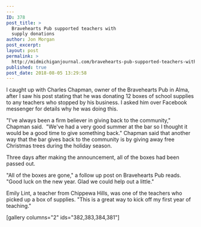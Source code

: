```yaml
---
---
ID: 378
post_title: >
  Bravehearts Pub supported teachers with
  supply donations
author: Jon Morgan
post_excerpt:
layout: post
permalink: >
  http://midmichiganjournal.com/bravehearts-pub-supported-teachers-with-supply-donations
published: true
post_date: 2018-08-05 13:29:58
---
```

I caught up with Charles Chapman, owner of the Bravehearts Pub in Alma, after I saw his post stating that he was donating 12 boxes of school supplies to any teachers who stopped by his business. I asked him over Facebook messenger for details why he was doing this.

"I've always been a firm believer in giving back to the community," Chapman said.  "We've had a very good summer at the bar so I thought it would be a good time to give something back." Chapman said that another way that the bar gives back to the community is by giving away free Christmas trees during the holiday season.

Three days after making the announcement, all of the boxes had been passed out.

"All of the boxes are gone," a follow up post on Bravehearts Pub reads. "Good luck on the new year. Glad we could help out a little."

Emily Lint, a teacher from Chippewa Hills, was one of the teachers who picked up a box of supplies. "This is a great way to kick off my first year of teaching."

[gallery columns=&quot;2&quot; ids=&quot;382,383,384,381&quot;]

&nbsp;